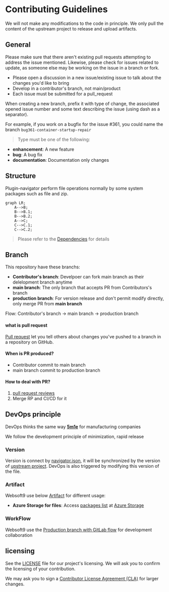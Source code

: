 # Contributing Guidelines

We will not make any modifications to the code in principle. We only pull the content of the upstream project to release and upload artifacts.

## General

Please make sure that there aren't existing pull requests attempting to address the issue mentioned. Likewise, please check for issues related to update, as someone else may be working on the issue in a branch or fork.

- Please open a discussion in a new issue/existing issue to talk about the changes you'd like to bring
- Develop in a contributor's branch, not main/product
- Each issue must be submitted for a pull_request

When creating a new branch, prefix it with type of change, the associated opened issue number and some text describing the issue (using dash as a separator).

For example, if you work on a bugfix for the issue #361, you could name the branch `bug361-container-startup-repair`

> Type must be one of the following:

- **enhancement**: A new feature
- **bug**: A bug fix
- **documentation**: Documentation only changes

## Structure

Plugin-navigator perform file operations normally by some system packages such as file and zip.

```mermaid
graph LR;
    A-->B;
    B-->B.1;
    B-->B.2;
    A-->C;
    C-->C.1;
    C-->C.2;
```

> Please refer to the [Dependencies](./docs/code_owner.md) for details

## Branch

This repository have these branchs:

- **Contributor's branch**: Develpoer can fork main branch as their delelopment branch anytime
- **main branch**: The only branch that accepts PR from Contributors's branch
- **production branch**: For version release and don't permit modify directly, only merge PR from **main branch**

Flow: Contributor's branch → main branch → production branch

#### what is pull request

[Pull request](https://docs.github.com/pull-requests) let you tell others about changes you've pushed to a branch in a repository on GitHub.

#### When is PR produced?

- Contributor commit to main branch
- main branch commit to production branch

#### How to deal with PR?

1. [pull request reviews](https://docs.github.com/en/pull-requests/collaborating-with-pull-requests/reviewing-changes-in-pull-requests/about-pull-request-reviews)
2. Merge RP and CI/CD for it

## DevOps principle

DevOps thinks the same way **[5m1e](https://www.dgmfmoldclamps.com/what-is-5m1e-in-injection-molding-industry/)** for manufacturing companies

We follow the development principle of minimization, rapid release

### Version

Version is connect by [navigator.json](../navigator.json), it will be synchronized by the version of [upstream project](https://github.com/45Drives/cockpit-navigator). DevOps is also triggered by modifying this version of the file.

### Artifact

Websoft9 use below [Artifact](https://jfrog.com/devops-tools/article/what-is-a-software-artifact/) for different usage:

- **Azure Storage for files**: Access [packages list](https://artifact.azureedge.net/release?restype=container&comp=list) at [Azure Storage](https://learn.microsoft.com/en-us/azure/storage/storage-dotnet-how-to-use-blobs#list-the-blobs-in-a-container)

### WorkFlow

Websoft9 use the [Production branch with GitLab flow](https://cm-gitlab.stanford.edu/help/workflow/gitlab_flow.md#production-branch-with-gitlab-flow) for development collaboration

## licensing

See the [LICENSE](https://github.com/Websoft9/docker-library/blob/main/LICENSE.md) file for our project's licensing. We will ask you to confirm the licensing of your contribution.

We may ask you to sign a [Contributor License Agreement (CLA)](http://en.wikipedia.org/wiki/Contributor_License_Agreement) for larger changes.
